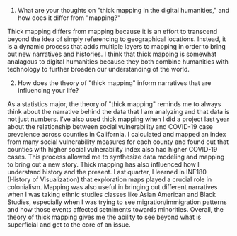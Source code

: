 1. What are your thoughts on "thick mapping in the digital humanities," and how does it differ from "mapping?"

Thick mapping differs from mapping because it is an effort to transcend beyond the idea of simply referencing to geographical locations. Instead, it is a dynamic process that adds multiple layers to mapping in order to bring out new narratives and histories. I think that thick mapping is somewhat analagous to digital humanities because they both combine humanities with technology to further broaden our understanding of the world. 

2. How does the theory of "thick mapping" inform narratives that are influencing your life?

As a statistics major, the theory of "thick mapping" reminds me to always think about the narrative behind the data that I am analyzing and that data is not just numbers. I've also used thick mapping when I did a project last year about the relationship between social vulnerability and COVID-19 case prevalence across counties in California. I calculated and mapped an index from many social vulnerability measures for each county and found out that counties with higher social vulnerability index also had higher COVID-19 cases. This process allowed me to synthesize data modeling and mapping to bring out a new story. Thick mapping has also influenced how I understand history and the present. Last quarter, I learned in INF180 (History of Visualization) that exploration maps played a crucial role in colonialism. Mapping was also useful in bringing out different narratives when I was taking ethnic studies classes like Asian American and Black Studies, especially when I was trying to see migration/immigration patterns and how those events affected setniments towards minorities. Overall, the theory of thick mapping gives me  the ability to see beyond what is superficial and get to the core of an issue. 